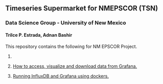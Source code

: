 ## Timeseries Supermarket for NMEPSCOR (TSN)

### Data Science Group - University of New Mexico

#### Trilce P. Estrada, Adnan Bashir

This repository contains the following for NM EPSCOR Project.

1. 

1. [How to access, visualize and download data from Grafana. ](https://github.com/adbashir/NM_EPSCOR_TimeSeries_Supermarket_NTSS/wiki/NMEPSCOR---Grafana-Dashboard)

2. [Running InfluxDB and Grafana using dockers. ](https://github.com/adbashir/NM_EPSCOR_TimeSeries_Supermarket_NTSS/wiki/How-to-install-influxdb-and-grafana-stack-with-VM-and-dockers)
